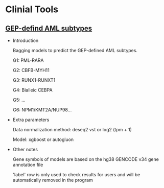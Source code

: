 # Clinial Tools

## [GEP-defind AML subtypes](/clinical-tools/clinaml-gep)

- Introduction

  Bagging models to predict the GEP-defined AML subtypes.
  
  G1: PML-RARA
  
  G2: CBFB-MYH11
  
  G3: RUNX1-RUNXT1
  
  G4: Bialleic CEBPA
  
  G5: ...
  
  G6: NPM1/KMT2A/NUP98...

- Extra parameters

  Data normalization method: deseq2 vst or log2 (tpm + 1)

  Model: xgboost or autogluon

- Other notes

  Gene symbols of models are based on the hg38 GENCODE v34 gene annotation file

  'label' row is only used to check results for users and will be automatically removed in the program